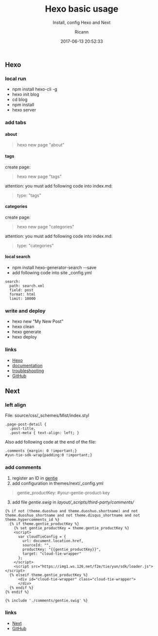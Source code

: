 ﻿---
title: Hexo basic usage
subtitle: Install, config Hexo and Next
date: 2017-06-13 20:52:33
author: Ricann
head-img: 
categories:  tools
tags:  
 - tools
 - hexo
 - next
keywords:  tools, hexo, next
comments: true
---


## Hexo
### local run
 + npm install hexo-cli -g
 + hexo init blog
 + cd blog
 + npm install
 + hexo server
 
### add tabs
#### about
>hexo new page "about"

#### tags
create page:
>hexo new page "tags"
 
 attention: you must add following code into index.md:
 >type: "tags"

#### categories
create page:
>hexo new page "categories"
 
attention: you must add following code into index.md:
>type: "categories"

#### local search
 + npm install hexo-generator-search --save
 + add following code into site _config.yml
```
search:
  path: search.xml
  field: post
  format: html
  limit: 10000
```
 
### write and deploy
 + hexo new "My New Post"
 + hexo clean
 + hexo generate
 + hexo deploy
 
### links
 + [Hexo](https://hexo.io/)
 + [documentation](https://hexo.io/docs/)
 + [troubleshooting](https://hexo.io/docs/troubleshooting.html)
 + [GitHub](https://github.com/hexojs/hexo/)

## Next
### left align
File: source/css/_schemes/Mist/index.styl
```
.page-post-detail {
  .post-title,
  .post-meta { text-align: left; }
```

Also add following code at the end of the file:
```
.comments {margin: 0 !important;}
#yun-tie-sdk-wrap{padding:0 !important;}
```

### add comments
1. register an ID in [gentie](https://gentie.163.com/)
2. add configuration in themes/next/_config.yml
>gentie_productKey: #your-gentie-product-key

3.  add file *gentie.swig* in *layout/_scripts/third-party/comments/*
```
{% if not (theme.duoshuo and theme.duoshuo.shortname) and not theme.duoshuo_shortname and not theme.disqus_shortname and not theme.hypercomments_id %}
  {% if theme.gentie_productKey %}
    {% set gentie_productKey = theme.gentie_productKey %}
    <script>
      var cloudTieConfig = {
        url: document.location.href, 
        sourceId: "",
        productKey: "{{gentie_productKey}}",
        target: "cloud-tie-wrapper"
      };
    </script>
    <script src="https://img1.ws.126.net/f2e/tie/yun/sdk/loader.js"></script>
  {% elseif theme.gentie_productKey %}
      <div id="cloud-tie-wrapper" class="cloud-tie-wrapper">
      </div>
  {% endif %}
{% endif %}

{% include './comments/gentie.swig' %}
```

### links
 + [Next](http://theme-next.iissnan.com/)
 + [GitHub](https://github.com/iissnan/hexo-theme-next.git)

